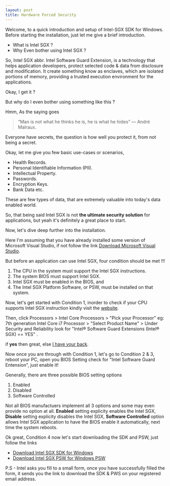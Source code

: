 ```yaml
---
layout: post
title: Hardware Forced Security
---
```

 
Welcome, to a quick introduction and setup of Intel-SGX SDK for Windows. Before starting the installation, just let me give a brief introduction.

* What is Intel SGX ?
* Why Even bother using Intel SGX ?

So, Intel SGX abbr. Intel Software Guard Extension, is a technology that helps application developers, protect selected code & data from disclosure and modification. It create something know as enclaves, which are isolated portions of memory, providing a trusted execution environment for the applications.

Okay, I get it ?

But why do I even bother using something like this ?

Hmm, As the saying goes

> “Man is not what he thinks he is, he is what he hides” ― André Malraux.

Everyone have secrets, the question is how well you protect it, from not being a secret.

Okay, let me give you few basic use-cases or scenarios,

- Health Records.
- Personal Identifiable Information (PII).
- Intellectual Property.
- Passwords.
- Encryption Keys.
- Bank Data etc.

These are few types of data, that are extremely valuable into today's data enabled world.  

So, that being said Intel SGX is not __the ultimate security solution__ for applications, but yeah it's definitely a great place to start. 

Now, let's dive deep further into the installation.

Here I'm assuming that you have already installed some version of Microsoft Visual Studio, if not follow the link [Download Microsoft Visual Studio](https://visualstudio.microsoft.com/downloads/).

But before an application can use Intel SGX, four condition should be met !!!
1. The CPU in the system must support the Intel SGX instructions.
2. The system BIOS must support Intel SGX.
3. Intel SGX must be enabled in the BIOS, and
4. The Intel SGX Platform Software, or PSW, must be installed on that system.

Now, let's get started with Condition 1, inorder to check if your CPU supports Intel SGX instruction kindly visit the [website](https://ark.intel.com/).

Then, click Processors > Intel Core Processors > "Pick your Processor" eg: 7th generation Intel Core i7 Processor > "Select Product Name" > Under Security and Reliability look for "Intel® Software Guard Extensions (Intel® SGX) == YES" .

if __yes__ then great, else [I have your back](https://software.intel.com/en-us/blogs/2016/05/30/usage-of-simulation-mode-in-sgx-enhanced-application).

Now once you are through with Condition 1, let's go to Condition 2 & 3, reboot your PC, open you BIOS Setting check for "Intel Software Guard Entension", just enable it!  

Generally, there are three possible BIOS setting options

1. Enabled
2. Disabled 
3. Software Controlled

Not all BIOS manufactuers implement all 3 options and some may even provide no option at all. __Enabled__ setting explicity enables the Intel SGX, __Disable__ setting explicity disables the Intel SGX, __Software Controlled__ option allows Intel SGX application to have the BIOS enable it automatically, next time the system reboots.   

Ok great, Condition 4 now let's start downloading the SDK and PSW, just follow the links

- [Download Intel SGX SDK for Windows](https://software.intel.com/en-us/sgx-sdk/download)
- [Download Intel SGX PSW for Windows PSW](https://software.intel.com/en-us/sgx-sdk/download) 

P.S - Intel asks you fill to a small form, once you have successfully filled the form, it sends you the link to download the SDK & PWS on your registered email address.

